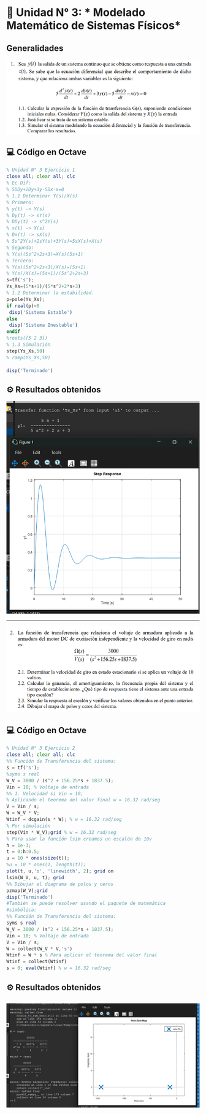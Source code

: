 # 📘 Unidad N° 3: * Modelado Matemático de Sistemas Físicos*
## Generalidades

![](../imagen/uni3ej1.png)
## 💻 Código en Octave

```octave
% Unidad N° 3 Ejercicio 1
close all; clear all; clc
% Ec Dif:
% 5DDy+2Dy+3y-5Dx-x=0
% 1.1 Determinar Y(s)/X(s)
% Primero:
% y(t) -> Y(s)
% Dy(t) -> sY(s)
% DDy(t) -> s^2Y(s)
% x(t) -> X(s)
% Dx(t) -> sX(s)
% 5s^2Y(s)+2sY(s)+3Y(s)=5sX(s)+X(s)
% Segundo:
% Y(s)(5s^2+2s+3)=X(s)(5s+1)
% Tercero:
% Y(s)(5s^2+2s+3)/X(s)=(5s+1)
% Y(s)/X(s)=(5s+1)/(5s^2+2s+3)
s=tf('s');
Ys_Xs=(5*s+1)/(5*s^2+2*s+3)
% 1.2 Determinar la estabilidad.
p=pole(Ys_Xs);
if real(p)<0
 disp('Sistema Estable')
else
 disp('Sistema Inestable')
endif
%roots([5 2 3])
% 1.3 Simulación
step(Ys_Xs,50)
% ramp(Ys_Xs,50)

disp('Terminado')

```
## ⚙️ Resultados obtenidos
![](../imagen/sola.png)

---


![](../imagen/un3ej2.png)
## 💻 Código en Octave

```octave
% Unidad N° 3 Ejercicio 2
close all; clear all; clc
%% Función de Transferencia del sistema:
s = tf('s');
%syms s real
W_V = 3000 / (s^2 + 156.25*s + 1837.5);
Vin = 10; % Voltaje de entrada
%% 1. Velocidad si Vin = 10;
% Aplicando el teorema del valor final w = 16.32 rad/seg
V = Vin / s;
W = W_V * V;
Wtinf = dcgain(s * W); % w = 16.32 rad/seg
% Por simulación
step(Vin * W_V);grid % w = 16.32 rad/seg
% Para usar la función lsim creamos un escalón de 10v
h = 1e-3;
t = 0:h:0.5;
u = 10 * ones(size(t));
%u = 10 * ones(1, length(t));
plot(t, u,'o', 'linewidth', 2); grid on
lsim(W_V, u, t); grid
%% Dibujar el diagrama de polos y ceros
pzmap(W_V);grid
disp('Terminado')
#También se puede resolver usando el paquete de matemática
#simbólica:
%% Función de Transferencia del sistema:
syms s real
W_V = 3000 / (s^2 + 156.25*s + 1837.5);
Vin = 10; % Voltaje de entrada
V = Vin / s;
W = collect(W_V * V,'s')
Wtinf = W * s % Para aplicar el teorema del valor final
Wtinf = collect(Wtinf)
s = 0; eval(Wtinf) % w = 16.32 rad/seg
```
## ⚙️ Resultados obtenidos
![](../imagen/uni3ej3.png)
---
